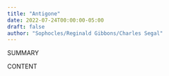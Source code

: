 ```yaml
---
title: "Antigone"
date: 2022-07-24T00:00:00-05:00
draft: false
author: "Sophocles/Reginald Gibbons/Charles Segal"
---
```


SUMMARY

<!--more-->

CONTENT